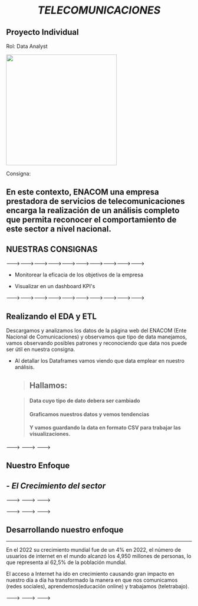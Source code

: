 # <center>***TELECOMUNICACIONES*** </center>

## Proyecto Individual

Rol: Data Analyst


<img src="https://www.bsebti.com/blog/wp-content/uploads/2022/03/DABI-816x434.jpg"  height=300>



Consigna: 
 
En este contexto, ENACOM una empresa prestadora de servicios de telecomunicaciones encarga la realización de un análisis completo que permita reconocer el comportamiento de este sector a nivel nacional. 
 ---


## NUESTRAS CONSIGNAS

--->--->--->--->--->--->--->--->--->--->

 - Monitorear la eficacia de los objetivos de la empresa

 - Visualizar en un dashboard KPI's 

 

--->--->--->--->--->--->--->--->--->--->

## Realizando el EDA y ETL

 Descargamos y analizamos los datos de la página web del ENACOM (Ente Nacional de Comunicaciones) y observamos que tipo de data manejamos, vamos observando posibles patrones y reconociendo que data nos puede ser útil en nuestra consigna.

  
 - Al detallar los Dataframes vamos viendo que data emplear en nuestro análisis.

    > ## Hallamos:
    
    > #### Data cuyo tipo de dato debera ser cambiado 
    > #### Graficamos nuestros datos y vemos tendencias
    > #### Y vamos guardando la data en formato CSV para trabajar las visualizaciones.
    >
--->
 --->
  --->
    

## Nuestro Enfoque


## - *El Crecimiento del sector*

--->
 --->
  --->




--->
 --->
  --->

## Desarrollando nuestro enfoque

---
 En el 2022 su crecimiento mundial fue de un 4% en 2022, el número de usuarios de
 internet en el mundo alcanzó los 4,950 millones de personas, lo que representa al 62,5% de la población mundial.

 El acceso a Internet ha ido en crecimiento causando gran impacto en nuestro día  a día
ha transformado la manera en que nos comunicamos (redes sociales), 
aprendemos(educación online) y trabajamos (teletrabajo). 




--->
 --->
  --->

 


